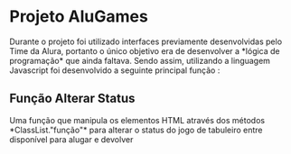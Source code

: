 <h1>Projeto AluGames</h1>
Durante o projeto foi utilizado interfaces previamente desenvolvidas pelo Time da Alura, portanto o único objetivo era de desenvolver a *lógica de programação* que ainda faltava.
Sendo assim, utilizando a linguagem Javascript foi desenvolvido a seguinte principal função :
<h2>Função Alterar Status</h2>
Uma função que manipula os elementos HTML através dos métodos *ClassList."função"* para alterar o status do jogo de tabuleiro entre disponível para alugar e devolver